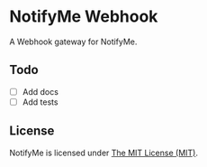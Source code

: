 # NotifyMe Webhook

A Webhook gateway for NotifyMe.

## Todo

- [ ] Add docs
- [ ] Add tests

## License

NotifyMe is licensed under [The MIT License (MIT)](LICENSE).

